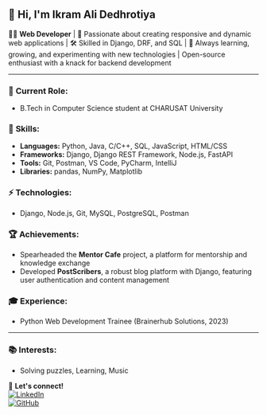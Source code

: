 ## 👋 Hi, I'm Ikram Ali Dedhrotiya

👨‍💻 **Web Developer** | 🚀 Passionate about creating responsive and dynamic web applications | 🛠️ Skilled in Django, DRF, and SQL | 🎯 Always learning, growing, and experimenting with new technologies | Open-source enthusiast with a knack for backend development

---

### 🔭 **Current Role:** 
- B.Tech in Computer Science student at CHARUSAT University

### 🌱 **Skills:**
- **Languages:** Python, Java, C/C++, SQL, JavaScript, HTML/CSS  
- **Frameworks:** Django, Django REST Framework, Node.js, FastAPI  
- **Tools:** Git, Postman, VS Code, PyCharm, IntelliJ  
- **Libraries:** pandas, NumPy, Matplotlib

### ⚡ **Technologies:**
- Django, Node.js, Git, MySQL, PostgreSQL, Postman

### 🏆 **Achievements:**
- Spearheaded the **Mentor Cafe** project, a platform for mentorship and knowledge exchange
- Developed **PostScribers**, a robust blog platform with Django, featuring user authentication and content management

### 🎓 **Experience:**
- Python Web Development Trainee (Brainerhub Solutions, 2023)

---

### 📚 **Interests:**
- Solving puzzles, Learning, Music  

💬 **Let's connect!**  
[![LinkedIn](https://img.shields.io/badge/LinkedIn-Ikramali773-blue)](https://www.linkedin.com/in/ikramali773/)  
[![GitHub](https://img.shields.io/badge/GitHub-Ikramali773-lightgrey)](https://github.com/Ikramali773)


<!--
**Ikramali773/Ikramali773** is a ✨ _special_ ✨ repository because its `README.md` (this file) appears on your GitHub profile.

Here are some ideas to get you started:

- 🔭 I’m currently working on ...
- 🌱 I’m currently learning ...
- 👯 I’m looking to collaborate on ...
- 🤔 I’m looking for help with ...
- 💬 Ask me about ...
- 📫 How to reach me: ...
- 😄 Pronouns: ...
- ⚡ Fun fact: ...
-->
